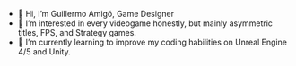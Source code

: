 - 👋 Hi, I’m Guillermo Amigó, Game Designer
- 👀 I’m interested in every videogame honestly, but mainly asymmetric titles, FPS, and Strategy games.
- 🌱 I’m currently learning to improve my coding habilities on Unreal Engine 4/5 and Unity.

<!---
Yaryhus/Yaryhus is a ✨ special ✨ repository because its `README.md` (this file) appears on your GitHub profile.
You can click the Preview link to take a look at your changes.
--->
